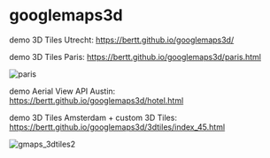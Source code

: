 # googlemaps3d

demo 3D Tiles Utrecht: https://bertt.github.io/googlemaps3d/

demo 3D Tiles Paris: https://bertt.github.io/googlemaps3d/paris.html

![paris](https://github.com/bertt/googlemaps3d/assets/538812/21d84cd9-4071-464d-9481-32e2eadbc391)

demo Aerial View API Austin: https://bertt.github.io/googlemaps3d/hotel.html

demo 3D Tiles Amsterdam + custom 3D Tiles: https://bertt.github.io/googlemaps3d/3dtiles/index_45.html

![gmaps_3dtiles2](https://github.com/bertt/googlemaps3d/assets/538812/b6ad2554-c416-4a74-bbd4-8d8b37da473b)
